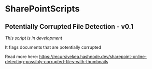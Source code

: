 # SharePointScripts

## Potentially Corrupted File Detection - v0.1
*This script is in development*

It flags documents that are potentially corrupted

Read more here: https://recursivekea.hashnode.dev/sharepoint-online-detecting-possibly-corrupted-files-with-thumbnails
